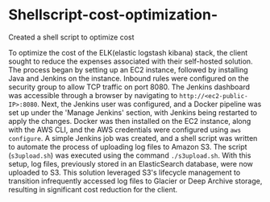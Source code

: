 # Shellscript-cost-optimization-
Created a shell script to optimize cost

To optimize the cost of the ELK(elastic logstash kibana) stack, the client sought to reduce the expenses associated with their self-hosted solution. The process began by setting up an EC2 instance, followed by installing Java and Jenkins on the instance. Inbound rules were configured on the security group to allow TCP traffic on port 8080. The Jenkins dashboard was accessible through a browser by navigating to `http://<ec2-public-IP>:8080`. Next, the Jenkins user was configured, and a Docker pipeline was set up under the 'Manage Jenkins' section, with Jenkins being restarted to apply the changes. Docker was then installed on the EC2 instance, along with the AWS CLI, and the AWS credentials were configured using `aws configure`. A simple Jenkins job was created, and a shell script was written to automate the process of uploading log files to Amazon S3. The script (`s3upload.sh`) was executed using the command `./s3upload.sh`. With this setup, log files, previously stored in an ElasticSearch database, were now uploaded to S3. This solution leveraged S3's lifecycle management to transition infrequently accessed log files to Glacier or Deep Archive storage, resulting in significant cost reduction for the client.
